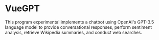 # VueGPT
This program experimental implements a chatbot using OpenAI's GPT-3.5 language model to provide conversational responses, perform sentiment analysis, retrieve Wikipedia summaries, and conduct web searches.
